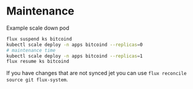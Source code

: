 # Maintenance

Example scale down pod

```sh
flux suspend ks bitcoind
kubectl scale deploy -n apps bitcoind --replicas=0
# maintenance time
kubectl scale deploy -n apps bitcoind --replicas=1
flux resume ks bitcoind
```

If you have changes that are not synced jet you can use `flux reconcile source git flux-system`.
